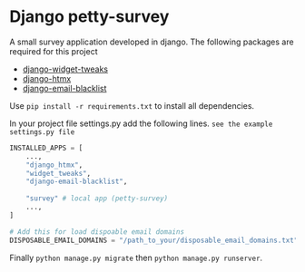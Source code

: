 # Django petty-survey

A small survey application developed in django. The following packages are required for this project

* [django-widget-tweaks](https://github.com/jazzband/django-widget-tweaks/)
* [django-htmx](https://github.com/adamchainz/django-htmx)
* [django-email-blacklist](https://github.com/Zeioth/django-email-blacklist)

Use `pip install -r requirements.txt` to install all dependencies.

In your project file settings.py add the following lines. `see the example settings.py file` 

```python
INSTALLED_APPS = [
    ...,
    "django_htmx",
    "widget_tweaks",
    "django-email-blacklist",
    
    "survey" # local app (petty-survey)
    ...,
]

# Add this for load dispoable email domains
DISPOSABLE_EMAIL_DOMAINS = "/path_to_your/disposable_email_domains.txt"
````

Finally `python manage.py migrate` then `python manage.py runserver`.